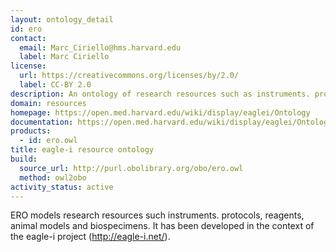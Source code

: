 ```yaml
---
layout: ontology_detail
id: ero
contact:
  email: Marc_Ciriello@hms.harvard.edu
  label: Marc Ciriello
license:
  url: https://creativecommons.org/licenses/by/2.0/
  label: CC-BY 2.0
description: An ontology of research resources such as instruments. protocols, reagents, animal models and biospecimens.
domain: resources
homepage: https://open.med.harvard.edu/wiki/display/eaglei/Ontology
documentation: https://open.med.harvard.edu/wiki/display/eaglei/Ontology
products:
  - id: ero.owl
title: eagle-i resource ontology
build:
  source_url: http://purl.obolibrary.org/obo/ero.owl
  method: owl2obo
activity_status: active
---
```


ERO models research resources such instruments. protocols, reagents, animal models and biospecimens. It has been developed in the context of the eagle-i project  (http://eagle-i.net/).
